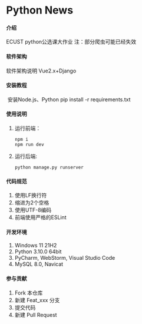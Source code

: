 # Python News

#### 介绍
ECUST python公选课大作业
注：部分爬虫可能已经失效
#### 软件架构
软件架构说明
Vue2.x+Django

#### 安装教程

​	安装Node.js、Python
   pip install -r requirements.txt

#### 使用说明

1. 运行前端：

   ``` shell
   npm i
   npm run dev
   ```

2. 运行后端:

   ``` shell
   python manage.py runserver
   ```

#### 代码规范

1.  使用LF换行符
2.  缩进为2个空格
3.  使用UTF-8编码
4.  前端使用严格的ESLint
   
#### 开发环境

1.  Windows 11 21H2
2.  Python 3.10.0 64bit
3.  PyCharm, WebStorm, Visual Studio Code
4.  MySQL 8.0, Navicat

#### 参与贡献

1.  Fork 本仓库
2.  新建 Feat_xxx 分支
3.  提交代码
4.  新建 Pull Request

